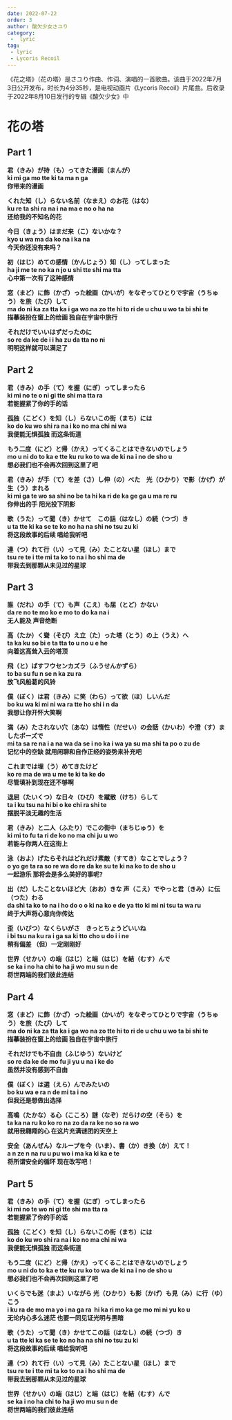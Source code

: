 ```yaml
---
date: 2022-07-22
order: 3
author: 酸欠少女さユり
category:
 -  lyric
tag:
 - lyric
 - Lycoris Recoil
---
```


《花之塔》（花の塔）是さユり作曲、作词、演唱的一首歌曲。该曲于2022年7月3日公开发布，时长为4分35秒，是电视动画片《Lycoris Recoil》片尾曲。后收录于2022年8月10日发行的专辑《酸欠少女》中

<!-- more -->
# 花の塔

## Part 1
**君（きみ）が持（も）ってきた漫画（まんが）**  
**ki mi ga mo tte ki ta ma n ga**  
**你带来的漫画**  

**くれた知（し）らない名前（なまえ）のお花（はな）**  
**ku re ta shi ra na i na ma e no o ha na**  
**还给我的不知名的花**  

**今日（きょう）はまだ来（こ）ないかな？**  
**kyo u wa ma da ko na i ka na**  
**今天你还没有来吗？**  

**初（はじ）めての感情（かんじょう）知（し）ってしまった**  
**ha ji me te no ka n jo u shi tte shi ma tta**  
**心中第一次有了这种感情**  

**窓（まど）に飾（かざ）った絵画（かいが）をなぞってひとりで宇宙（うちゅう）を旅（たび）して**  
**ma do ni ka za tta ka i ga wo na zo tte hi to ri de u chu u wo ta bi shi te**  
**描摹装扮在窗上的绘画 独自在宇宙中旅行**  

**それだけでいいはずだったのに**  
**so re da ke de i i ha zu da tta no ni**  
**明明这样就可以满足了**  

## Part 2
**君（きみ）の手（て）を握（にぎ）ってしまったら**  
**ki mi no te o ni gi tte shi ma tta ra**  
**若能握紧了你的手的话**  

**孤独（こどく）を知（し）らないこの街（まち）には**  
**ko do ku wo shi ra na i ko no ma chi ni wa**  
**我便能无惧孤独 而这条街道**  

**もう二度（にど）と帰（かえ）ってくることはできないのでしょう**  
**mo u ni do to ka e tte ku ru ko to wa de ki na i no de sho u**  
**想必我们也不会再次回到这里了吧**  

**君（きみ）が手（て）を差（さ）し伸（の）べた　光（ひかり）で影（かげ）が生（う）まれる**  
**ki mi ga te wo sa shi no be ta hi ka ri de ka ge ga u ma re ru**  
**你伸出的手 阳光投下阴影**  

**歌（うた）って聞（き）かせて　この話（はなし）の続（つづ）き**  
**u ta tte ki ka se te ko no ha na shi no tsu zu ki**  
**将这段故事的后续 唱给我听吧**  

**連（つ）れて行（い）って見（み）たことない星（ほし）まで**  
**tsu re te i tte mi ta ko to na i ho shi ma de**  
**带我去到那颗从未见过的星球**  

## Part 3
**誰（だれ）の手（て）も声（こえ）も届（とど）かない**  
**da re no te mo ko e mo to do ka na i**  
**无人能及 声音绝断**  

**高（たか）く聳（そび）え立（た）った塔（とう）の上（うえ）へ**  
**ta ka ku so bi e ta tta to u no u e he**  
**向着这高耸入云的塔顶**  

**飛（と）ばすフウセンカズラ（ふうせんかずら）**  
**to ba su fu n se n ka zu ra**  
**放飞风船葛的风铃**  

**僕（ぼく）は君（きみ）に笑（わら）って欲（ほ）しいんだ**  
**bo ku wa ki mi ni wa ra tte ho shi i n da**  
**我想让你开怀大笑啊**  

**満（み）たされない穴（あな）は惰性（だせい）の会話（かいわ）や澄（す）ましたポーズで**  
**mi ta sa re na i a na wa da se i no ka i wa ya su ma shi ta po o zu de**  
**记忆中的空缺 就用闲聊和自作正经的姿势来补充吧**  

**これまでは埋（う）めてきたけど**  
**ko re ma de wa u me te ki ta ke do**  
**尽管填补到现在还不够啊**  

**退屈（たいくつ）な日々（ひび）を蹴散（けち）らして**  
**ta i ku tsu na hi bi o ke chi ra shi te**  
**摆脱平淡无趣的生活**  

**君（きみ）と二人（ふたり）でこの街中（まちじゅう）を**  
**ki mi to fu ta ri de ko no ma chi ju u wo**  
**若能与你两人在这街上**  

**泳（およ）げたらそれはどれだけ素敵（すてき）なことでしょう？**  
**o yo ge ta ra so re wa do re da ke su te ki na ko to de sho u**  
**一起游乐 那将会是多么美好的事呢?**  

**出（だ）したことないほど大（おお）きな 声（こえ）でやっと君（きみ）に伝（つた）わる**  
**da shi ta ko to na i ho do o o ki na ko e de ya tto ki mi ni tsu ta wa ru**  
**终于大声将心意向你传达**  

**歪（いびつ）なくらいがさ　きっとちょうどいいね**  
**i bi tsu na ku ra i ga sa ki tto cho u do i i ne**  
**稍有偏差 （但）一定刚刚好**  

**世界（せかい）の端（はじ）と端（はじ）を結（むす）んで**  
**se ka i no ha chi to ha ji wo mu su n de**  
**将世两端的我们彼此连结**  

## Part 4
**窓（まど）に飾（かざ）った絵画（かいが）をなぞってひとりで宇宙（うちゅう）を旅（たび）して**  
**ma do ni ka za tta ka i ga wo na zo tte hi to ri de u chu u wo ta bi shi te**  
**描摹装扮在窗上的绘画 独自在宇宙中旅行**  

**それだけでも不自由（ふじゆう）ないけど**  
**so re da ke de mo fu ji yu u na i ke do**  
**虽然并没有感到不自由**  

**僕（ぼく）は選（えら）んでみたいの**  
**bo ku wa e ra n de mi ta i no**  
**但我还是想做出选择**  

**高鳴（たかな）る心（こころ）謎（なぞ）だらけの空（そら）を**  
**ta ka na ru ko ko ro na zo da ra ke no so ra wo**  
**就用我翱翔的心 在这片充满谜团的天空上**  

**安全（あんぜん）なループを今（いま）、書（か）き換（か）えて！**  
**a n ze n na ru u pu wo i ma ka ki ka e te**  
**将所谓安全的循环 现在改写吧！**  

## Part 5
**君（きみ）の手（て）を握（にぎ）ってしまったら**  
**ki mi no te wo ni gi tte shi ma tta ra**  
**若能握紧了你的手的话**  

**孤独（こどく）を知（し）らないこの街（まち）には**  
**ko do ku wo shi ra na i ko no ma chi ni wa**  
**我便能无惧孤独 而这条街道**  

**もう二度（にど）と帰（かえ）ってくることはできないのでしょう**  
**mo u ni do to ka e tte ku ru ko to wa de ki na i no de sho u**  
**想必我们也不会再次回到这里了吧**  

**いくらでも迷（まよ）いながら 光（ひかり）も影（かげ）も見（み）に行（ゆ）こう**  
**i ku ra de mo ma yo i na ga ra  hi ka ri mo ka ge mo mi ni yu ko u**  
**无论内心多么迷茫 也要一同见证光明与黑暗**  

**歌（うた）って聞（き）かせてこの話（はなし）の続（つづ）き**  
**u ta tte ki ka se te ko no ha na shi no tsu zu ki**  
**将这段故事的后续 唱给我听吧**  

**連（つ）れて行（い）って見（み）たことない星（ほし）まで**  
**tsu re te i tte mi ta ko to na i ho shi ma de**  
**带我去到那颗从未见过的星球**  

**世界（せかい）の端（はじ）と端（はじ）を結（むす）んで**  
**se ka i no ha chi to ha ji wo mu su n de**  
**将世两端的我们彼此连结**  